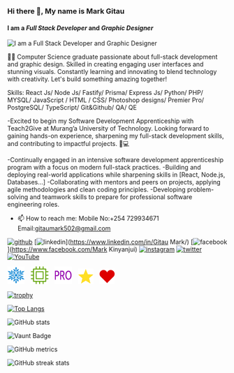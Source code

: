 ### Hi there 👋, My name is **Mark Gitau**
#### I am a *Full Stack Developer* and *Graphic Designer*
![I am a *Full Stack Developer* and *Graphic Designer*](https://media.licdn.com/dms/image/D4D16AQH29c_WZQYA9g/profile-displaybackgroundimage-shrink_350_1400/0/1721390264693?e=1726704000&v=beta&t=SiC9OO14e7G4VJqBhrvoPYJrP0MQvaVD1Ky2B3pXjGc)

👨‍💻 Computer Science graduate passionate about full-stack development and graphic design. Skilled in creating engaging user interfaces and stunning visuals. Constantly learning and innovating to blend technology with creativity. Let's build something amazing together!

Skills:  React Js/ Node Js/ Fastify/ Prisma/ Express Js/ Python/ PHP/ MYSQL/ JavaScript / HTML / CSS/ Photoshop designs/ Premier Pro/ PostgreSQL/ TypeScript/ Git&Github/ QA/ QE

-Excited to begin my Software Development Apprenticeship with Teach2Give at Murang’a University of Technology. Looking forward to gaining hands-on experience, sharpening my full-stack development skills, and contributing to impactful projects. 🚀💻

-Continually engaged in an intensive software development apprenticeship program with a focus on modern full-stack practices.
-Building and deploying real-world applications while sharpening skills in [React, Node.js, Databases...]
-Collaborating with mentors and peers on projects, applying agile methodologies and clean coding principles.
-Developing problem-solving and teamwork skills to prepare for professional software engineering roles.

- 📫 How to reach me: Mobile No:+254 729934671 Email:gitaumark502@gmail.com 


[<img src='https://cdn.jsdelivr.net/npm/simple-icons@3.0.1/icons/github.svg' alt='github' height='40'>](https://github.com/de-scientist)  [<img src='https://cdn.jsdelivr.net/npm/simple-icons@3.0.1/icons/linkedin.svg' alt='linkedin' height='40'>](https://www.linkedin.com/in/Gitau Mark/)  [<img src='https://cdn.jsdelivr.net/npm/simple-icons@3.0.1/icons/facebook.svg' alt='facebook' height='40'>](https://www.facebook.com/Mark Kinyanjui)  [<img src='https://cdn.jsdelivr.net/npm/simple-icons@3.0.1/icons/instagram.svg' alt='instagram' height='40'>](https://www.instagram.com/gitaumark/)  [<img src='https://cdn.jsdelivr.net/npm/simple-icons@3.0.1/icons/twitter.svg' alt='twitter' height='40'>](https://twitter.com/@GitauMark1)  [<img src='https://cdn.jsdelivr.net/npm/simple-icons@3.0.1/icons/youtube.svg' alt='YouTube' height='40'>](https://www.youtube.com/channel/@gitaumark9297)  

<a href='https://archiveprogram.github.com/'><img src='https://raw.githubusercontent.com/acervenky/animated-github-badges/master/assets/acbadge.gif' width='40' height='40'></a> <a href='https://docs.github.com/en/developers'><img src='https://raw.githubusercontent.com/acervenky/animated-github-badges/master/assets/devbadge.gif' width='40' height='40'></a> <a href='https://github.com/pricing'><img src='https://raw.githubusercontent.com/acervenky/animated-github-badges/master/assets/pro.gif' width='40' height='40'></a> <a href='https://stars.github.com/'><img src='https://raw.githubusercontent.com/acervenky/animated-github-badges/master/assets/starbadge.gif' width='35' height='35'></a> <a href='https://docs.github.com/en/github/supporting-the-open-source-community-with-github-sponsors'><img src='https://raw.githubusercontent.com/acervenky/animated-github-badges/master/assets/sponsorbadge.gif' width='35' height='35'></a> 

[![trophy](https://github-profile-trophy.vercel.app/?username=de-scientist)](https://github.com/ryo-ma/github-profile-trophy)

[![Top Langs](https://github-readme-stats.vercel.app/api/top-langs/?username=de-scientist)](https://github.com/anuraghazra/github-readme-stats)

![GitHub stats](https://github-readme-stats.vercel.app/api?username=de-scientist&show_icons=true)  

![Vaunt Badge](https://api.vaunt.dev/v1/github/entities/de-scientist/contributions?format=svg&private=false)  

![GitHub metrics](https://metrics.lecoq.io/de-scientist)  

![GitHub streak stats](https://streak-stats.demolab.com/?user=de-scientist)  


